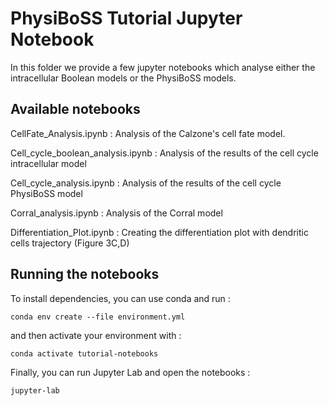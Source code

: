 # PhysiBoSS Tutorial Jupyter Notebook 

In this folder we provide a few jupyter notebooks which analyse either the intracellular Boolean models or the PhysiBoSS models. 

## Available notebooks

CellFate_Analysis.ipynb : Analysis of the Calzone's cell fate model. 

Cell_cycle_boolean_analysis.ipynb : Analysis of the results of the cell cycle intracellular model

Cell_cycle_analysis.ipynb : Analysis of the results of the cell cycle PhysiBoSS model

Corral_analysis.ipynb : Analysis of the Corral model

Differentiation_Plot.ipynb : Creating the differentiation plot with dendritic cells trajectory (Figure 3C,D)


## Running the notebooks

To install dependencies, you can use conda and run :

`conda env create --file environment.yml`

and then activate your environment with :

`conda activate tutorial-notebooks`

Finally, you can run Jupyter Lab and open the notebooks :

`jupyter-lab`


